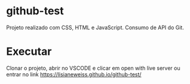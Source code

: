 # github-test
Projeto realizado com CSS, HTML e JavaScript. Consumo de API do Git.

# Executar
Clonar o projeto, abrir no VSCODE e 
clicar em open with live server ou 
entrar no link https://lisianeweiss.github.io/github-test/



